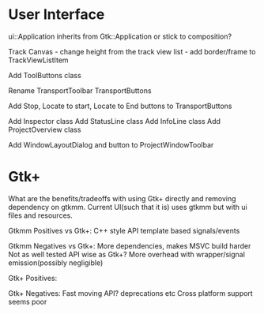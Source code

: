 # User Interface

ui::Application inherits from Gtk::Application or stick to composition?

Track Canvas
	- change height from the track view list
	- add border/frame to TrackViewListItem

Add ToolButtons class

Rename TransportToolbar TransportButtons

Add Stop, Locate to start, Locate to End buttons to TransportButtons

Add Inspector class
Add StatusLine class
Add InfoLine class
Add ProjectOverview class

Add WindowLayoutDialog and button to ProjectWindowToolbar

# Gtk+

What are the benefits/tradeoffs with using Gtk+ directly and removing dependency on gtkmm. Current UI(such that it is) uses gtkmm but with ui files and resources.

Gtkmm Positives vs Gtk+:
C++ style API
template based signals/events

Gtkmm Negatives vs Gtk+:
More dependencies, makes MSVC build harder
Not as well tested API wise as Gtk+?
More overhead with wrapper/signal emission(possibly negligible)

Gtk+ Positives:

Gtk+ Negatives:
Fast moving API? deprecations etc
Cross platform support seems poor
